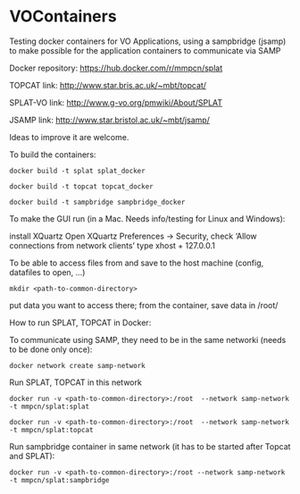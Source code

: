 # VOContainers

Testing docker containers for VO Applications, 
using a sampbridge (jsamp) to make possible for the application containers to
communicate via SAMP

Docker repository: https://hub.docker.com/r/mmpcn/splat

TOPCAT link: http://www.star.bris.ac.uk/~mbt/topcat/

SPLAT-VO link: http://www.g-vo.org/pmwiki/About/SPLAT

JSAMP link: http://www.star.bristol.ac.uk/~mbt/jsamp/

Ideas to improve it are welcome.

To build the containers:

	docker build -t splat splat_docker

	docker build -t topcat topcat_docker

	docker build -t sampbridge sampbridge_docker

To make the GUI run (in a Mac. Needs info/testing for Linux and Windows):

install XQuartz
Open XQuartz Preferences -> Security, check ‘Allow connections from network clients’
type xhost + 127.0.0.1


To be able to access files from and save to the host machine (config, datafiles to open, ...)

	mkdir <path-to-common-directory>

put data you want to access there; from the container, save data in /root/

How to run SPLAT, TOPCAT in Docker:

To communicate using SAMP, they need to be in the same networki (needs to be done only once):

	docker network create samp-network

Run SPLAT, TOPCAT in this network

	docker run -v <path-to-common-directory>:/root  --network samp-network -t mmpcn/splat:splat

	docker run -v <path-to-common-directory>:/root  --network samp-network -t mmpcn/splat:topcat

 Run sampbridge container in same network (it has to be started after Topcat and SPLAT):

	docker run -v <path-to-common-directory>:/root --network samp-network -t mmpcn/splat:sampbridge
